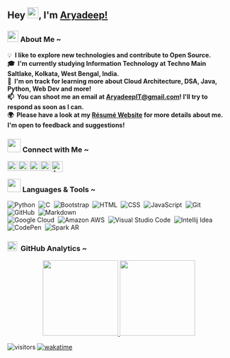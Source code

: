 <!-- Heading -->
  
## Hey <img src="https://emojis.slackmojis.com/emojis/images/1660415377/60669/victory-hand.gif?1660415377" width="25"/>, I'm [Aryadeep!](https://AryadeepIT.github.io) 

<!-- <img alt="Coding" src="https://media3.giphy.com/media/Q8xuJjjxQHHJdHn7gJ/giphy.gif?cid=ecf05e47aq8s3yvq85r3s0ct6ize4eohegxssj9cvedsho69&rid=giphy.gif&ct=s" width="15%" height="12%" align="right"/> --> 

<!-- ✍️ &nbsp;In my free time, I pursue Web Design and Blog Writing as hobbies/side hustles.\ -->
<!-- 💬 &nbsp;Feel free to reach out to me for consulting and volunteering, or just for some interesting discussion.\ -->  

<!-- About Me Section -->
### <img src="https://emojis.slackmojis.com/emojis/images/1531849430/4246/blob-sunglasses.gif?1531849430" width="25"/>&nbsp;**About Me** ~
💡 **&nbsp;I like to explore new technologies and contribute to Open Source.\
🎓 &nbsp;I'm currently studying Information Technology at Techno Main Saltlake, Kolkata, West Bengal, India.\
🌱 &nbsp;I'm on track for learning more about Cloud Architecture, DSA, Java, Python, Web Dev and more!\
📫 &nbsp;You can shoot me an email at [AryadeepIT@gmail.com](mailto:aryadeepit@gmail.com)!  I'll try to respond as soon as I can.\
🌍 &nbsp;Please have a look at my [Résumé Website](https://AryadeepIT.github.io) for more details about me. I'm open to feedback and suggestions!**   

<!-- Right Side Image -->
<!-- <img alt="Coding" src="https://media1.giphy.com/media/HEPwfdu6T6svpPE1eN/giphy.gif?cid=ecf05e47pdquw7c7inxbcihpj3m9dyh2al5rp0d8brmfac8a&rid=giphy.gif&ct=s" width="30%" height="40%" align="right"/> -->

 
<!-- Contact Me Section -->
### <img src="https://media.giphy.com/media/LnQjpWaON8nhr21vNW/giphy.gif" width="30">&nbsp;**Connect with Me** ~
<a href="https://www.linkedin.com/in/aryadeepit/">
  <img align="left" alt="Aryadeep's LinkedIN" width="22px" src="https://cdn-icons-png.flaticon.com/512/2504/2504923.png" />
</a>
<a href="https://www.leetcode.com/aryadeepit/">
  <img align="left" alt="Aryadeep's leetcode" width="22px" src="https://cdn-icons-png.flaticon.com/512/1157/1157109.png" />
</a>
<a href="mailto:aryadeepit@gmail.com">
  <img align="left" alt="Aryadeep's Email" width="22px" src="https://cdn-icons-png.flaticon.com/512/3060/3060001.png" />
</a>
<a href="https://www.instagram.com/aryadeepit/">   
  <img align="left" alt="Aryadeep's Instagram" width="22px" src="https://cdn-icons-png.flaticon.com/512/1409/1409946.png" />
</a>
<a href="https://aryadeepit.bio.link">
  <img align="left" alt="Aryadeep's Bio Link" width="25px" src="https://cdn-icons-png.flaticon.com/512/351/351456.png" />
</a>




</br> 

<!-- Tools Section -->

### <img src="https://media4.giphy.com/media/VJ65NK5synjTaL4D0I/giphy.gif?cid=ecf05e47ulij0epvu8h0uvf0cwd6cy4e2dsk3258medjf21n&rid=giphy.gif&ct=s" width="30">&nbsp;**Languages & Tools** ~

<!-- to find icon names visit - https://simpleicons.org/ -->
![Python](https://img.shields.io/badge/-Python-05122A?style=flat&logo=python)&nbsp;
![C](https://img.shields.io/badge/-C-05122A?style=flat&logo=Coursera)&nbsp;
![Bootstrap](https://img.shields.io/badge/-Bootstrap-05122A?style=flat&logo=bootstrap&logoColor=563D7C)&nbsp;
![HTML](https://img.shields.io/badge/-HTML-05122A?style=flat&logo=HTML5)&nbsp;
![CSS](https://img.shields.io/badge/-CSS-05122A?style=flat&logo=CSS3&logoColor=1572B6)&nbsp;
![JavaScript](https://img.shields.io/badge/-JavaScript-05122A?style=flat&logo=JavaScript)&nbsp;
![Git](https://img.shields.io/badge/-Git-05122A?style=flat&logo=git)&nbsp;
![GitHub](https://img.shields.io/badge/-GitHub-05122A?style=flat&logo=github)&nbsp;
![Markdown](https://img.shields.io/badge/-Markdown-05122A?style=flat&logo=markdown)\
![Google Cloud](https://img.shields.io/badge/-Google%20Cloud-05122A?style=flat&logo=Google+Cloud)&nbsp;
![Amazon AWS](https://img.shields.io/badge/-Amazon%20AWS-05122A?style=flat&logo=Amazon+AWS)&nbsp;
![Visual Studio Code](https://img.shields.io/badge/-Visual%20Studio%20Code-05122A?style=flat&logo=visual-studio-code&logoColor=007ACC)&nbsp;
![Intellij Idea](https://img.shields.io/badge/-Intellij%20Idea-05122A?style=flat&logo=intellijidea)&nbsp;
![CodePen](https://img.shields.io/badge/-CodePen-05122A?style=flat&logo=CodePen)&nbsp;
![Spark AR](https://img.shields.io/badge/-Spark%20AR-05122A?style=flat&logo=Spark+AR) 
 
<!-- Github Analytics Section -->
### <img src = "https://i.pinimg.com/originals/65/c4/f4/65c4f452571be1261e9c623f7da488ac.gif" width="22"> &nbsp;**GitHub Analytics** ~

<p align="center">
<a href="https://github.com/AryadeepIT">
  <img height="170em" src="https://github-readme-stats-eight-theta.vercel.app/api?username=AryadeepIT&show_icons=true&hide_border=true&bg_color=30,141E30,243B55&title_color=fff&text_color=fff&include_all_commits=true&count_private=true"/>
  <img height="170em" src="https://github-readme-stats-eight-theta.vercel.app/api/top-langs/?username=AryadeepIT&layout=compact&hide_border=true&langs_count=8&bg_color=30,243B55,141E30&title_color=fff&text_color=fff"/>
</a>
</p>

<!-- Wakatime Stats Section -->

<!--START_SECTION:waka-->
<!--END_SECTION:waka-->

<!-- Right URL and Visitor Count Section -->

![visitors](https://visitor-badge.laobi.icu/badge?page_id=AryadeepIT.AryadeepIT) 
[![wakatime](https://wakatime.com/badge/user/26150858-ead2-45fa-b82a-fcbbfc133fc7.svg)](https://wakatime.com/@26150858-ead2-45fa-b82a-fcbbfc133fc7)




<!-- 
Here are some ideas to get you started:
- 🔭 I’m currently working on ...
- 🌱 I’m currently learning ...
- 👯 I’m looking to collaborate on ...
- 🤔 I’m looking for help with ...
- 💬 Ask me about ...
- 📫 How to reach me: ....
- 😄 Pronouns: ...
- ⚡ Fun fact: ... 
--> 
 
